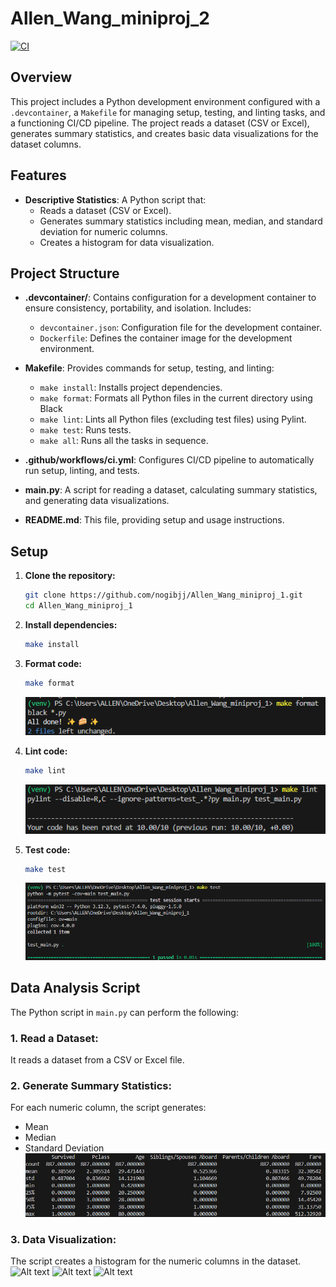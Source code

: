 # Allen_Wang_miniproj_2

[![CI](https://github.com/nogibjj/Allen_Wang_miniproj_2/actions/workflows/CICD.yml/badge.svg)](https://github.com/nogibjj/Allen_Wang_miniproj_2/actions/workflows/CICD.yml)

## Overview

This project includes a Python development environment configured with a `.devcontainer`, a `Makefile` for managing setup, testing, and linting tasks, and a functioning CI/CD pipeline.  The project reads a dataset (CSV or Excel), generates summary statistics, and creates basic data visualizations for the dataset columns.

## Features
- **Descriptive Statistics**: A Python script that:
  - Reads a dataset (CSV or Excel).
  - Generates summary statistics including mean, median, and standard deviation for numeric columns.
  - Creates a histogram for data visualization.

## Project Structure

- **.devcontainer/**: Contains configuration for a development container to ensure consistency, portability, and isolation. Includes:
  - `devcontainer.json`: Configuration file for the development container.
  - `Dockerfile`: Defines the container image for the development environment.

- **Makefile**: Provides commands for setup, testing, and linting:
  - `make install`: Installs project dependencies.
  - `make format`: Formats all Python files in the current directory using Black
  - `make lint`: Lints all Python files (excluding test files) using Pylint.
  - `make test`: Runs tests.
  - `make all`: Runs all the tasks in sequence.

- **.github/workflows/ci.yml**: Configures CI/CD pipeline to automatically run setup, linting, and tests.

- **main.py**: A script for reading a dataset, calculating summary statistics, and generating data visualizations.

- **README.md**: This file, providing setup and usage instructions.

## Setup

1. **Clone the repository:**

    ```bash
    git clone https://github.com/nogibjj/Allen_Wang_miniproj_1.git
    cd Allen_Wang_miniproj_1
    ```

2. **Install dependencies:**

    ```bash
    make install
    ```

3. **Format code:**

    ```bash
    make format
    ```
    ![Alt text](format.png)
4. **Lint code:**

    ```bash
    make lint
    ```
   ![Alt text](lint.png)
5. **Test code:**

    ```bash
    make test
    ```
   ![Alt text](test.png)

## Data Analysis Script

The Python script in `main.py` can perform the following:

### 1. **Read a Dataset**:
   It reads a dataset from a CSV or Excel file.

### 2. **Generate Summary Statistics**:
   For each numeric column, the script generates:
   - Mean
   - Median
   - Standard Deviation
    ![Alt text](summary.png)

### 3. **Data Visualization**:
   The script creates a histogram for the numeric columns in the dataset.
    ![Alt text](age.png)
    ![Alt text](fare.png)
    ![Alt text](class.png)
    


